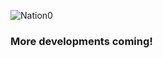 ![Nation0](https://simsaladoo.github.io/winds-of-almerra/img/construction.jpg)

### More developments coming! ###